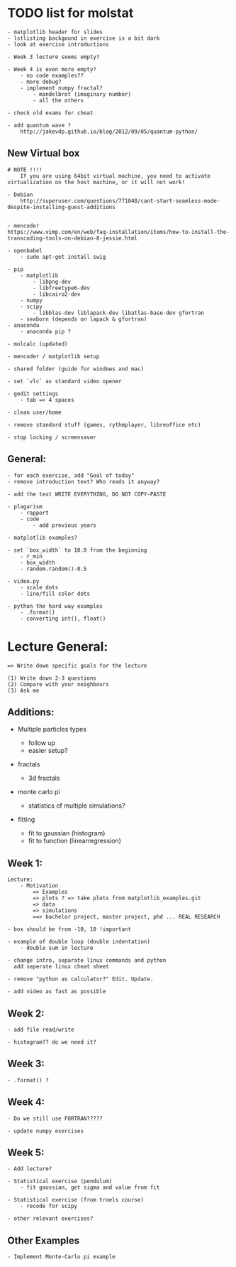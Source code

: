 
# TODO list for molstat

    - matplotlib header for slides
    - lstlisting backgound in exercise is a bit dark
    - look at exercise introductions

    - Week 3 lecture seems empty?

    - Week 4 is even more empty?
        - no code examples??
        - more debug?
        - implement numpy fractal?
            - mandelbrot (imaginary number)
            - all the others

    - check old exams for cheat
    
    - add quantum wave ?
        http://jakevdp.github.io/blog/2012/09/05/quantum-python/

## New Virtual box

    # NOTE !!!!
        If you are using 64bit virtual machine, you need to activate virtualization on the host machine, or it will not work!

    - Debian
        http://superuser.com/questions/771048/cant-start-seamless-mode-despite-installing-guest-additions
        

    - mencoder
    https://www.vimp.com/en/web/faq-installation/items/how-to-install-the-transcoding-tools-on-debian-8-jessie.html

    - openbabel
        - sudo apt-get install swig

    - pip
        - matplotlib
            - libpng-dev
            - libfreetype6-dev
            - libcairo2-dev
        - numpy
        - scipy
            - libblas-dev liblapack-dev libatlas-base-dev gfortran
        - seaborn (depends on lapack & gfortran)
    - anaconda
        - anaconda pip ?

    - molcalc (updated)

    - mencoder / matplotlib setup

    - shared folder (guide for windows and mac)

    - set `vlc` as standard video opener

    - gedit settings
        - tab => 4 spaces
    
    - clean user/home

    - remove standard stuff (games, rythmplayer, libreoffice etc)

    - stop locking / screensaver


## General:

    - for each exercise, add "Goal of today"
    - remove introduction text? Who reads it anyway?

    - add the text WRITE EVERYTHING, DO NOT COPY-PASTE

    - plagarism
        - rapport
        - code
            - add previous years

    - matplotlib examples?

    - set `box_width` to 10.0 from the beginning
        - r_min
        - box_width
        - random.random()-0.5

    - video.py
        - scale dots
        - line/fill color dots

    - python the hard way examples
        - .format()
        - converting int(), float()


# Lecture General:

    => Write down specific goals for the lecture

    (1) Write down 2-3 questions
    (2) Compare with your neighbours
    (3) Ask me


## Additions:

 - Multiple particles types
    - follow up
    - easier setup?

 - fractals
    - 3d fractals 

 - monte carlo pi
    - statistics of multiple simulations?

 - fitting
    - fit to gaussian (histogram)
    - fit to function (linearregression)

## Week 1:

    Lecture:
        - Motivation
            => Examples
            => plots ? => take plots from matplotlib_examples.git
            => data
            => simulations
            ==> bachelor project, master project, phd ... REAL RESEARCH

    - box should be from -10, 10 !important

    - example of double loop (double indentation)
        - double sum in lecture

    - change intro, separate linux commands and python
      add seperate linux cheat sheet

    - remove "python as calculator?" Edit. Update.

    - add video as fast as possible


## Week 2:

    - add file read/write

    - histogram?? do we need it?


## Week 3:

    - .format() ?


## Week 4:

    - Do we still use FORTRAN?????

    - update numpy exercises


## Week 5:

    - Add lecture?

    - Statistical exercise (pendulum)
        - fit gaussian, get sigma and value from fit

    - Statistical exercise (from troels course)
        - recode for scipy

    - other relevant exercises?

## Other Examples

    - Implement Monte-Carlo pi example

